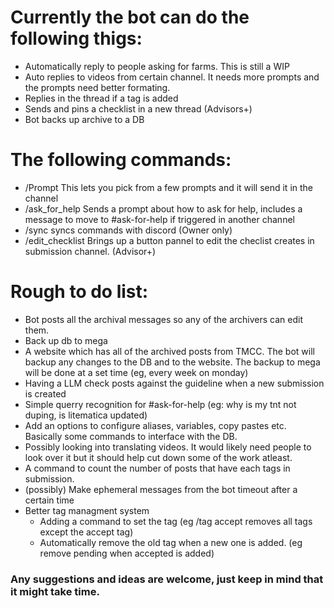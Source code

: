 # Currently the bot can do the following thigs:
- Automatically reply to people asking for farms. This is still a WIP
- Auto replies to videos from certain channel. It needs more prompts and the prompts need better formating.
- Replies in the thread if a tag is added  
- Sends and pins a checklist in a new thread (Advisors+)
- Bot backs up archive to a DB

# The following commands:
  - /Prompt <name> This lets you pick from a few prompts and it will send it in the channel
  - /ask_for_help Sends a prompt about how to ask for help, includes a message to move to #ask-for-help if triggered in another channel
  - /sync syncs commands with discord (Owner only)
  - /edit_checklist Brings up a button pannel to edit the checlist creates in submission channel. (Advisor+)      


# Rough to do list:
- Bot posts all the archival messages so any of the archivers can edit them.
- Back up db to mega
- A website which has all of the archived posts from TMCC. The bot will backup any changes to the DB and to the website. The backup to mega will be done at a set time (eg, every week on monday)
- Having a LLM check posts against the guideline when a new submission is created
- Simple querry recognition for #ask-for-help (eg: why is my tnt not duping, is litematica updated)
- Add an options to configure aliases, variables, copy pastes etc. Basically some commands to interface with the DB.
- Possibly looking into translating videos. It would likely need people to look over it but it should help cut down some of the work atleast.
- A command to count the number of posts that have each tags in submission.
- (possibly) Make ephemeral messages from the bot timeout after a certain time 
- Better tag managment system
  - Adding a command to set the tag (eg /tag accept removes all tags except the accept tag)
  - Automatically remove the old tag when a new one is added. (eg remove pending when accepted is added)

### Any suggestions and ideas are welcome, just keep in mind that it might take time.
